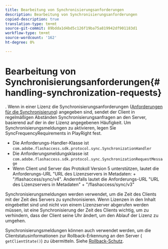 ```yaml
---
title: Bearbeitung von Synchronisierungsanforderungen
description: Bearbeitung von Synchronisierungsanforderungen
copied-description: true
translation-type: tm+mt
source-git-commit: 89bdda1d4bd5c126f19ba75a819942df901183d1
workflow-type: tm+mt
source-wordcount: '162'
ht-degree: 0%

---
```



# Bearbeitung von Synchronisierungsanforderungen{#handling-synchronization-requests}

. Wenn in einer Lizenz die Synchronisierungsanforderungen ([Anforderungen für die Synchronisierung](../../aaxs-protecting-content/content-introduction/content-usage-rules/content-time-based-rules/content-time-based-rules-defining.md#requirements-for-synchronization)) angegeben sind, sendet der Client in regelmäßigen Abständen Synchronisierungsanfragen an den Server, basierend auf der in der Lizenz angegebenen Häufigkeit. Um Synchronisierungsmeldungen zu aktivieren, legen Sie SyncFrequencyRequirements in PlayRight fest.

* Die Anforderungs-Handler-Klasse ist `com.adobe.flashaccess.sdk.protocol.sync.SynchronizationHandler`
* Die Anforderungsmeldungsklasse ist `com.adobe.flashaccess.sdk.protocol.sync.SynchronizationRequestMessage`
* Wenn Client und Server das Protokoll Version 5 unterstützen, lautet die Anforderungs-URL &quot;URL des Lizenzservers in Metadaten: + &quot;/flashaccess/sync/v4&quot;. Andernfalls lautet die Anforderungs-URL &quot;URL des Lizenzservers in Metadaten&quot; + &quot;/flashaccess/sync/v3&quot;

Synchronisierungsmeldungen werden verwendet, um die Zeit des Clients mit der Zeit des Servers zu synchronisieren. Wenn Lizenzen in den Inhalt eingebettet sind und nicht von einem Lizenzserver abgerufen werden müssen, ist eine Synchronisierung der Zeit des Clients wichtig, um zu verhindern, dass der Client seine Uhr ändert, um den Ablauf der Lizenz zu umgehen.

Synchronisierungsmeldungen können auch verwendet werden, um die Clientstatusinformationen zur Rollback-Erkennung an den Server ( `getClientState()`) zu übermitteln. Siehe [Rollback-Schutz](../../aaxs-protecting-content/content-implementing-the-license-server/content-processing-aaxs-requests/content-rollback-detection.md).